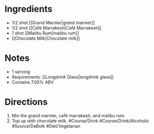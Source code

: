 # Ingredients
- 1/2 shot [[Grand Marnier|grand marnier]]
- 1/2 shot [[Café Marrakesh|Café Marrakesh]]
- 1 shot [[Malibu Rum|malibu rum]]
- [[Chocolate Milk|Chocolate milk]]
# Notes
- 1 serving
- Requirements: [[Longdrink Glass|longdrink glass]]
- Contains 7.00% ABV
# Directions
1. Mix the grand marnier, café marrakesh, and malibu rum.
2. Top up with chocolate milk.
#Course/Drink #Course/Drink/Alcoholic #Source/DeBolk #Diet/Vegetarian 